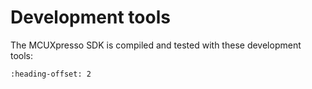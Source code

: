 # Development tools

The MCUXpresso SDK is compiled and tested with these development tools:

```{include} /release/commonrn/topics/development_tools_armgcc.md
:heading-offset: 2
```